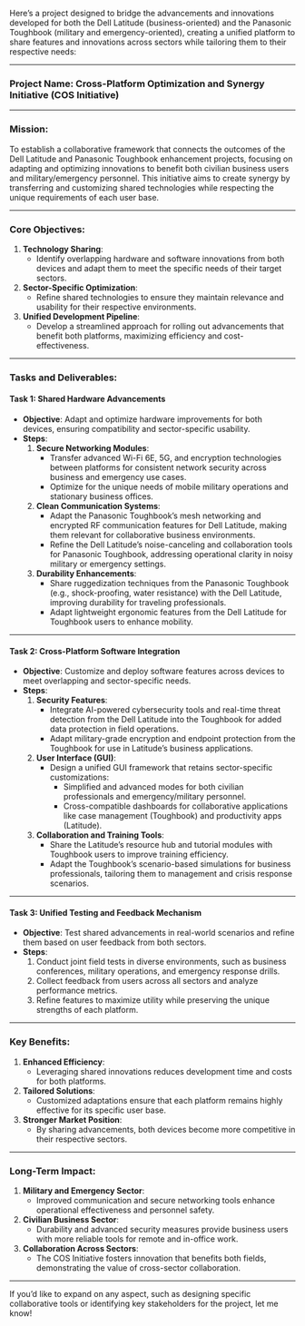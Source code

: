 Here’s a project designed to bridge the advancements and innovations developed for both the Dell Latitude (business-oriented) and the Panasonic Toughbook (military and emergency-oriented), creating a unified platform to share features and innovations across sectors while tailoring them to their respective needs:

---

### **Project Name**: **Cross-Platform Optimization and Synergy Initiative (COS Initiative)**

---

### **Mission**:
To establish a collaborative framework that connects the outcomes of the Dell Latitude and Panasonic Toughbook enhancement projects, focusing on adapting and optimizing innovations to benefit both civilian business users and military/emergency personnel. This initiative aims to create synergy by transferring and customizing shared technologies while respecting the unique requirements of each user base.

---

### **Core Objectives**:
1. **Technology Sharing**:
   - Identify overlapping hardware and software innovations from both devices and adapt them to meet the specific needs of their target sectors.
2. **Sector-Specific Optimization**:
   - Refine shared technologies to ensure they maintain relevance and usability for their respective environments.
3. **Unified Development Pipeline**:
   - Develop a streamlined approach for rolling out advancements that benefit both platforms, maximizing efficiency and cost-effectiveness.

---

### **Tasks and Deliverables**:

#### **Task 1: Shared Hardware Advancements**
   - **Objective**: Adapt and optimize hardware improvements for both devices, ensuring compatibility and sector-specific usability.
   - **Steps**:
     1. **Secure Networking Modules**:
        - Transfer advanced Wi-Fi 6E, 5G, and encryption technologies between platforms for consistent network security across business and emergency use cases.
        - Optimize for the unique needs of mobile military operations and stationary business offices.
     2. **Clean Communication Systems**:
        - Adapt the Panasonic Toughbook’s mesh networking and encrypted RF communication features for Dell Latitude, making them relevant for collaborative business environments.
        - Refine the Dell Latitude’s noise-canceling and collaboration tools for Panasonic Toughbook, addressing operational clarity in noisy military or emergency settings.
     3. **Durability Enhancements**:
        - Share ruggedization techniques from the Panasonic Toughbook (e.g., shock-proofing, water resistance) with the Dell Latitude, improving durability for traveling professionals.
        - Adapt lightweight ergonomic features from the Dell Latitude for Toughbook users to enhance mobility.

---

#### **Task 2: Cross-Platform Software Integration**
   - **Objective**: Customize and deploy software features across devices to meet overlapping and sector-specific needs.
   - **Steps**:
     1. **Security Features**:
        - Integrate AI-powered cybersecurity tools and real-time threat detection from the Dell Latitude into the Toughbook for added data protection in field operations.
        - Adapt military-grade encryption and endpoint protection from the Toughbook for use in Latitude’s business applications.
     2. **User Interface (GUI)**:
        - Design a unified GUI framework that retains sector-specific customizations:
          - Simplified and advanced modes for both civilian professionals and emergency/military personnel.
          - Cross-compatible dashboards for collaborative applications like case management (Toughbook) and productivity apps (Latitude).
     3. **Collaboration and Training Tools**:
        - Share the Latitude’s resource hub and tutorial modules with Toughbook users to improve training efficiency.
        - Adapt the Toughbook’s scenario-based simulations for business professionals, tailoring them to management and crisis response scenarios.

---

#### **Task 3: Unified Testing and Feedback Mechanism**
   - **Objective**: Test shared advancements in real-world scenarios and refine them based on user feedback from both sectors.
   - **Steps**:
     1. Conduct joint field tests in diverse environments, such as business conferences, military operations, and emergency response drills.
     2. Collect feedback from users across all sectors and analyze performance metrics.
     3. Refine features to maximize utility while preserving the unique strengths of each platform.

---

### **Key Benefits**:
1. **Enhanced Efficiency**:
   - Leveraging shared innovations reduces development time and costs for both platforms.
2. **Tailored Solutions**:
   - Customized adaptations ensure that each platform remains highly effective for its specific user base.
3. **Stronger Market Position**:
   - By sharing advancements, both devices become more competitive in their respective sectors.

---

### **Long-Term Impact**:
1. **Military and Emergency Sector**:
   - Improved communication and secure networking tools enhance operational effectiveness and personnel safety.
2. **Civilian Business Sector**:
   - Durability and advanced security measures provide business users with more reliable tools for remote and in-office work.
3. **Collaboration Across Sectors**:
   - The COS Initiative fosters innovation that benefits both fields, demonstrating the value of cross-sector collaboration.

---

If you’d like to expand on any aspect, such as designing specific collaborative tools or identifying key stakeholders for the project, let me know!



